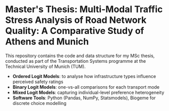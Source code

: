 # Master's Thesis: Multi-Modal Traffic Stress Analysis of Road Network Quality: A Comparative Study of Athens and Munich  

This repository contains the code and data structure for my MSc thesis, conducted as part of the Transportation Systems programme at the Technical University of Munich (TUM).

- **Ordered Logit Models**: to analyse how infrastructure types influence perceived safety ratings
- **Binary Logit Models**: one-vs-all comparisons for each transport mode
- **Mixed Logit Models**: capturing individual-level preference heterogeneity
- **Software Tools**: Python (Pandas, NumPy, Statsmodels), Biogeme for discrete choice modelling
